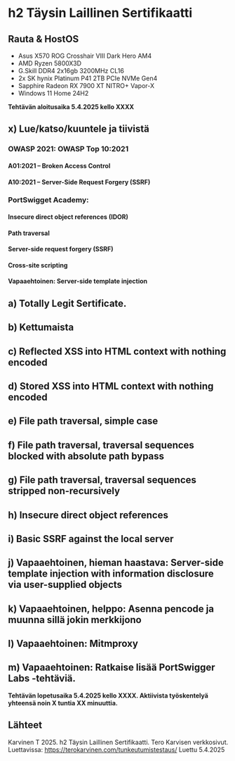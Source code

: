# h2 Täysin Laillinen Sertifikaatti

## Rauta & HostOS

- Asus X570 ROG Crosshair VIII Dark Hero AM4
- AMD Ryzen 5800X3D
- G.Skill DDR4 2x16gb 3200MHz CL16
- 2x SK hynix Platinum P41 2TB PCIe NVMe Gen4
- Sapphire Radeon RX 7900 XT NITRO+ Vapor-X
- Windows 11 Home 24H2

**Tehtävän aloitusaika 5.4.2025 kello XXXX**

## x) Lue/katso/kuuntele ja tiivistä

### OWASP 2021: OWASP Top 10:2021

#### A01:2021 – Broken Access Control

#### A10:2021 – Server-Side Request Forgery (SSRF)

### PortSwigget Academy:

#### Insecure direct object references (IDOR)

#### Path traversal

#### Server-side request forgery (SSRF)

#### Cross-site scripting

#### Vapaaehtoinen: Server-side template injection

## a) Totally Legit Sertificate.

## b) Kettumaista

## c) Reflected XSS into HTML context with nothing encoded

## d) Stored XSS into HTML context with nothing encoded

## e) File path traversal, simple case

## f) File path traversal, traversal sequences blocked with absolute path bypass

## g) File path traversal, traversal sequences stripped non-recursively

## h) Insecure direct object references

## i) Basic SSRF against the local server

## j) Vapaaehtoinen, hieman haastava: Server-side template injection with information disclosure via user-supplied objects

## k) Vapaaehtoinen, helppo: Asenna pencode ja muunna sillä jokin merkkijono

## l) Vapaaehtoinen: Mitmproxy

## m) Vapaaehtoinen: Ratkaise lisää PortSwigger Labs -tehtäviä.

**Tehtävän lopetusaika 5.4.2025 kello XXXX. Aktiivista työskentelyä yhteensä noin X tuntia XX minuuttia.**

## Lähteet
Karvinen T 2025. h2 Täysin Laillinen Sertifikaatti. Tero Karvisen verkkosivut. Luettavissa: https://terokarvinen.com/tunkeutumistestaus/ Luettu 5.4.2025
